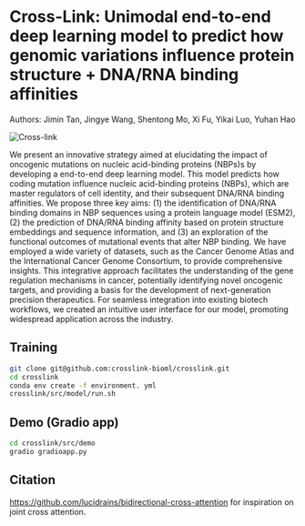 # Cross-Link: Unimodal end-to-end deep learning model to predict how genomic variations influence protein structure + DNA/RNA binding affinities
Authors: Jimin Tan, Jingye Wang, Shentong Mo, Xi Fu, Yikai Luo, Yuhan Hao

![Cross-link]([[http://url/to/img.png](https://github.com/crosslink-bioml/crosslink/blob/main/data/schema_crosslink.png?raw=true)](https://github.com/crosslink-bioml/crosslink/blob/main/data/schema_crosslink.png?raw=true))

We present an innovative strategy aimed at elucidating the impact of oncogenic mutations on nucleic acid-binding proteins (NBPs)s by developing a end-to-end deep learning model. This model predicts how coding mutation influence nucleic acid-binding proteins (NBPs), which are master regulators of cell identity, and their subsequent DNA/RNA binding affinities. We propose three key aims: (1) the identification of DNA/RNA binding domains in NBP sequences using a protein language model (ESM2), (2) the prediction of DNA/RNA binding affinity based on protein structure embeddings and sequence information, and (3) an exploration of the functional outcomes of mutational events that alter NBP binding. We have employed a wide variety of datasets, such as the Cancer Genome Atlas and the International Cancer Genome Consortium, to provide comprehensive insights. This integrative approach facilitates the understanding of the gene regulation mechanisms in cancer, potentially identifying novel oncogenic targets, and providing a basis for the development of next-generation precision therapeutics. For seamless integration into existing biotech workflows, we created an intuitive user interface for our model, promoting widespread application across the industry.

## Training
```bash
git clone git@github.com:crosslink-bioml/crosslink.git
cd crosslink
conda env create -f environment. yml
crosslink/src/model/run.sh
```

## Demo (Gradio app)
```bash
cd crosslink/src/demo
gradio gradioapp.py
```

## Citation
https://github.com/lucidrains/bidirectional-cross-attention for inspiration on joint cross attention.
